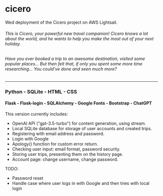 # cicero

Wed deployment of the Cicero project on AWS Lightsail.

###### This is Cicero, your powerful new travel companion! Cicero knows a lot about the world, and he wants to help you make the most out of your next holiday.

###### Have you ever booked a trip to an awesome destination, visited some popular places… But then felt that, if only you spent some more time researching… You could’ve done and seen much more?

----------------------------------------------------------------------------------------------------------------------------

### Python - SQLite - HTML - CSS
#### Flask - Flask-login - SQLAlchemy - Google Fonts - Bootstrap - ChatGPT

This version currently includes:
- OpenAI API ("gpt-3.5-turbo") for content generation, using stream.
- Local SQLite database for storage of user accounts and created trips.
- Registering with email address and password.
- Login with Google
- Apology() function for custom error return.
- Checking user input: email format, password security.
- Storing user trips, presenting them on the history page.
- Account page: change username, change password.

TODO:
- Password reset
- Handle case where user logs in with Google and then tries with local login
